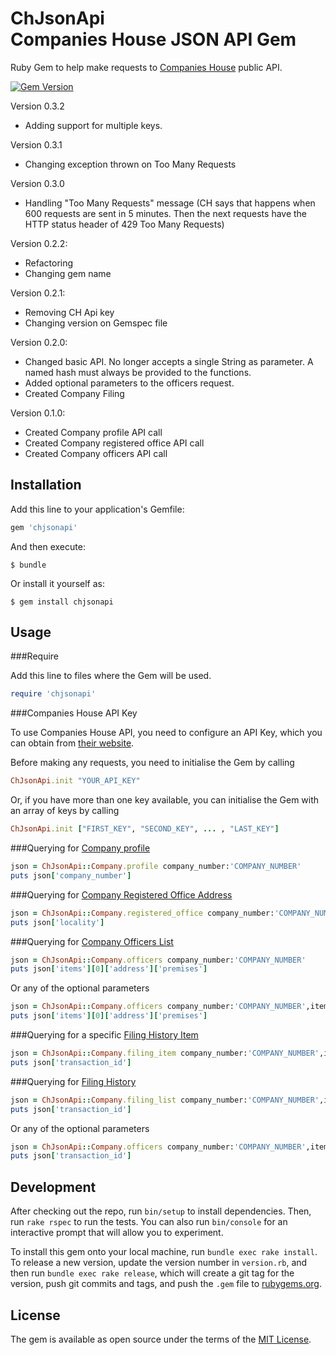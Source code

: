 # ChJsonApi <br> Companies House JSON API Gem

Ruby Gem to help make requests to <a href="https://developer.companieshouse.gov.uk/api/docs/" title="Companies House">Companies House</a> public API.

[![Gem Version](https://badge.fury.io/rb/chjsonapi.svg)](https://badge.fury.io/rb/chjsonapi)

Version 0.3.2
 - Adding support for multiple keys.
 
Version 0.3.1
 - Changing exception thrown on Too Many Requests

Version 0.3.0
 - Handling "Too Many Requests" message (CH says that happens when 600 requests are sent in 5 minutes. Then the next requests have the HTTP status header of 429 Too Many Requests)

Version 0.2.2:
 - Refactoring
 - Changing gem name

Version 0.2.1:
 - Removing CH Api key
 - Changing version on Gemspec file

Version 0.2.0:
 - Changed basic API. No longer accepts a single String as parameter. A named hash must always be provided to the functions.
 - Added optional parameters to the officers request.
 - Created Company Filing
 

Version 0.1.0:
 - Created Company profile API call
 - Created Company registered office API call
 - Created Company officers API call


## Installation

Add this line to your application's Gemfile:

```ruby
gem 'chjsonapi'
```

And then execute:

    $ bundle

Or install it yourself as:

    $ gem install chjsonapi

## Usage

###Require

Add this line to files where the Gem will be used.

```ruby
require 'chjsonapi'
```

###Companies House API Key

To use Companies House API, you need to configure an API Key, which you can obtain from <a target="_blank" href="https://developer.companieshouse.gov.uk/api/docs/index/gettingStarted/apikey_authorisation.html" title="Companies House Authentication API key"> their website</a>.

Before making any requests, you need to initialise the Gem by calling

```ruby
ChJsonApi.init "YOUR_API_KEY"
```

Or, if you have more than one key available, you can initialise the Gem with an array of keys by calling

```ruby
ChJsonApi.init ["FIRST_KEY", "SECOND_KEY", ... , "LAST_KEY"]
```

###Querying for <a target="_blank" href="https://developer.companieshouse.gov.uk/api/docs/company/company_number/readCompanyProfile.html" title="Company Profile">Company profile</a>

```ruby
json = ChJsonApi::Company.profile company_number:'COMPANY_NUMBER'
puts json['company_number']
```

###Querying for <a target="_blank" href="https://developer.companieshouse.gov.uk/api/docs/company/company_number/registered-office-address/readRegisteredOfficeAddress.html" title="Company Registered Office Address">Company Registered Office Address</a>

```ruby
json = ChJsonApi::Company.registered_office company_number:'COMPANY_NUMBER'
puts json['locality']
```

###Querying for <a target="_blank" href="https://developer.companieshouse.gov.uk/api/docs/company/company_number/officers/officerList.html" title="Company Officers List">Company Officers List</a>

```ruby
json = ChJsonApi::Company.officers company_number:'COMPANY_NUMBER'
puts json['items'][0]['address']['premises']
```

Or any of the optional parameters

```ruby
json = ChJsonApi::Company.officers company_number:'COMPANY_NUMBER',items_per_page:X,start_index:X,order_by:'ORDER_BY'
puts json['items'][0]['address']['premises']
```


###Querying for a specific <a target="_blank" href="https://developer.companieshouse.gov.uk/api/docs/company/company_number/filing-history/transaction_id/getFilingHistoryItem.html" title="Filing History Item">Filing History Item</a>

```ruby
json = ChJsonApi::Company.filing_item company_number:'COMPANY_NUMBER',items_per_page:X,start_index:X,order_by:'ORDER_BY'
puts json['transaction_id']
```


###Querying for <a target="_blank" href="https://developer.companieshouse.gov.uk/api/docs/company/company_number/filing-history/getFilingHistoryList.html" title="Filing History List">Filing History</a>

```ruby
json = ChJsonApi::Company.filing_list company_number:'COMPANY_NUMBER',items_per_page:X,start_index:X,order_by:'ORDER_BY'
puts json['transaction_id']
```

Or any of the optional parameters

```ruby
json = ChJsonApi::Company.officers company_number:'COMPANY_NUMBER',items_per_page:X,start_index:X,category:'ORDER_BY'
puts json['transaction_id']
```

## Development

After checking out the repo, run `bin/setup` to install dependencies. Then, run `rake rspec` to run the tests. You can also run `bin/console` for an interactive prompt that will allow you to experiment.

To install this gem onto your local machine, run `bundle exec rake install`. To release a new version, update the version number in `version.rb`, and then run `bundle exec rake release`, which will create a git tag for the version, push git commits and tags, and push the `.gem` file to [rubygems.org](https://rubygems.org).


## License

The gem is available as open source under the terms of the [MIT License](http://opensource.org/licenses/MIT).


